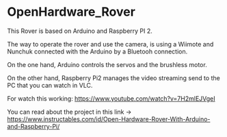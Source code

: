 # OpenHardware_Rover

This Rover is based on Arduino and Raspberry PI 2.

The way to operate the rover and use the camera, is using a Wiimote and Nunchuk connected with the Arduino by a Bluetooh connection.

On the one hand, Arduino controls the servos and the brushless motor.

On the other hand, Raspberry Pi2 manages the video streaming send to the PC that you can watch in VLC.

For watch this working:
https://www.youtube.com/watch?v=7H2mlEJVgeI

You can read about the project in this link -> https://www.instructables.com/id/Open-Hardware-Rover-With-Arduino-and-Raspberry-Pi/
